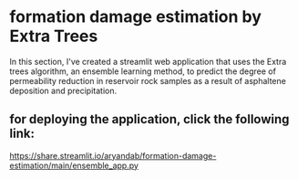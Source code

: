 # formation damage estimation by Extra Trees
In this section, I've created a streamlit web application that uses the Extra trees algorithm, an ensemble learning method, to predict the degree of permeability reduction in reservoir rock samples as a result of asphaltene deposition and precipitation.

## for deploying the application, click the following link:
https://share.streamlit.io/aryandab/formation-damage-estimation/main/ensemble_app.py
